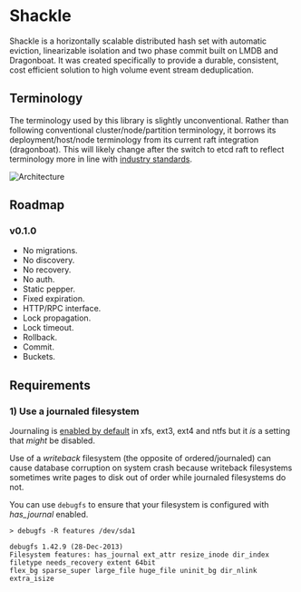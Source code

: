 # Shackle

Shackle is a horizontally scalable distributed hash set with automatic eviction, linearizable isolation
and two phase commit built on LMDB and Dragonboat. It was created specifically to provide a durable,
consistent, cost efficient solution to high volume event stream deduplication.

## Terminology

The terminology used by this library is slightly unconventional. 
Rather than following conventional cluster/node/partition terminology, it borrows its deployment/host/node terminology from its current raft integration (dragonboat).
This will likely change after the switch to etcd raft to reflect terminology more in line with [industry standards](https://www.cockroachlabs.com/docs/stable/architecture/overview.html#glossary).

![Architecture](https://i.imgur.com/eGC4ImB.png)

## Roadmap

### v0.1.0
- No migrations.
- No discovery.
- No recovery.
- No auth.
- Static pepper.
- Fixed expiration.
- HTTP/RPC interface.
- Lock propagation.
- Lock timeout.
- Rollback.
- Commit.
- Buckets.

## Requirements

### 1) Use a journaled filesystem

Journaling is [enabled by default](https://en.wikipedia.org/wiki/Comparison_of_file_systems#Features)
in xfs, ext3, ext4 and ntfs but it _is_ a setting that _might_ be disabled.

Use of a _writeback_ filesystem (the opposite of ordered/journaled) can cause database corruption on system crash
because writeback filesystems sometimes write pages to disk out of order while journaled filesystems do not.

You can use `debugfs` to ensure that your filesystem is configured with *has_journal* enabled.

```
> debugfs -R features /dev/sda1

debugfs 1.42.9 (28-Dec-2013)
Filesystem features: has_journal ext_attr resize_inode dir_index filetype needs_recovery extent 64bit
flex_bg sparse_super large_file huge_file uninit_bg dir_nlink extra_isize
```
